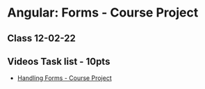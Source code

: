# Angular: Forms - Course Project

## Class 12-02-22

## Videos Task list - 10pts

- [Handling Forms - Course Project](https://pro.academind.com/courses/765847/lectures/13902992)
